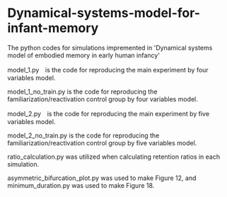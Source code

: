 # Dynamical-systems-model-for-infant-memory

The python codes for simulations impremented in 'Dynamical systems model of embodied memory in early human infancy' 

model_1.py　is the code for reproducing the main experiment by four variables model. 

model_1_no_train.py is the code for reproducing the familiarization/reactivation control group by four variables model.

model_2.py　is the code for reproducing the main experiment by five variables model. 

model_2_no_train.py is the code for reproducing the familiarization/reactivation control group by five variables model.

ratio_calculation.py was utilized when calculating retention ratios in each simulation. 

asymmetric_bifurcation_plot.py was used to make Figure 12, and minimum_duration.py was used to make Figure 18. 

